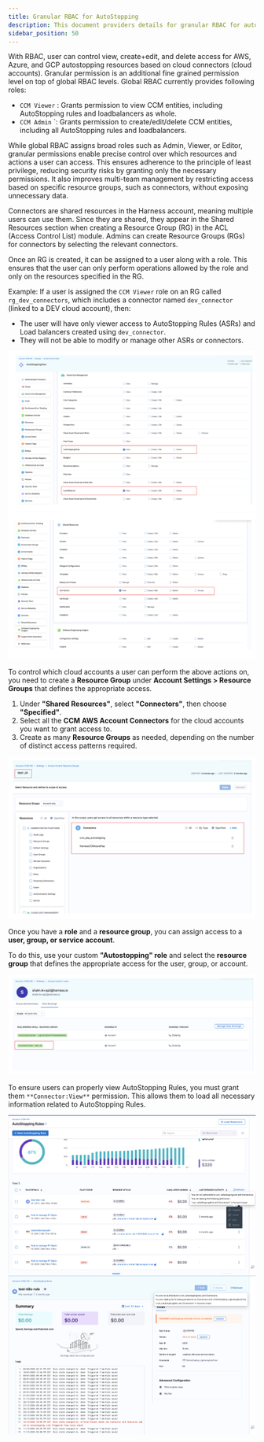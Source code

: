 ```yaml
---
title: Granular RBAC for AutoStopping
description: This document providers details for granular RBAC for autostopping.
sidebar_position: 50
---
```


With RBAC, user can control view, create+edit, and delete access for AWS, Azure, and GCP autostopping resources based on cloud connectors (cloud accounts). Granular permission is an additional fine grained permission level on top of global RBAC levels. Global RBAC currently provides following roles:
- `CCM Viewer` : Grants permission to view CCM entities, including AutoStopping rules and loadbalancers as whole.
- `CCM Admin` `: Grants permission to create/edit/delete CCM entities, including all AutoStopping rules and loadbalancers.

While global RBAC assigns broad roles such as Admin, Viewer, or Editor, granular permissions enable precise control over which resources and actions a user can access. This ensures adherence to the principle of least privilege, reducing security risks by granting only the necessary permissions. It also improves multi-team management by restricting access based on specific resource groups, such as connectors, without exposing unnecessary data. 

Connectors are shared resources in the Harness account, meaning multiple users can use them. Since they are shared, they appear in the Shared Resources section when creating a Resource Group (RG) in the ACL (Access Control List) module. Admins can create Resource Groups (RGs) for connectors by selecting the relevant connectors.

Once an RG is created, it can be assigned to a user along with a role. This ensures that the user can only perform operations allowed by the role and only on the resources specified in the RG.

Example:
If a user is assigned the `CCM Viewer` role on an RG called `rg_dev_connectors`, which includes a connector named `dev_connector` (linked to a DEV cloud account), then:

- The user will have only viewer access to AutoStopping Rules (ASRs) and Load balancers created using `dev_connector`.
- They will not be able to modify or manage other ASRs or connectors.


![](./static/granular-rbac-one.png)
![](./static/granular-rbac-four.png)

To control which cloud accounts a user can perform the above actions on, you need to create a **Resource Group** under **Account Settings > Resource Groups** that defines the appropriate access.  

1. Under **"Shared Resources"**, select **"Connectors"**, then choose **"Specified"**.  
2. Select all the **CCM AWS Account Connectors** for the cloud accounts you want to grant access to.  
3. Create as many **Resource Groups** as needed, depending on the number of distinct access patterns required.  

![](./static/granular-rbac-two.png)

Once you have a **role** and a **resource group**, you can assign access to a **user, group, or service account**.  

To do this, use your custom **"Autostopping" role** and select the **resource group** that defines the appropriate access for the user, group, or account. 

![](./static/granular-rbac-three.png)


To ensure users can properly view AutoStopping Rules, you must grant them `**Connector:View**` permission. This allows them to load all necessary information related to AutoStopping Rules.  

![](./static/ui-error.png)
![](./static/ui-error-two.png)